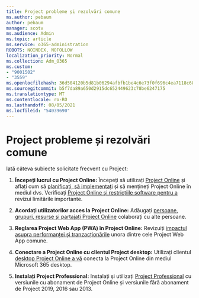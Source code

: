 ```yaml
---
title: Project probleme și rezolvări comune
ms.author: pebaum
author: pebaum
manager: scotv
ms.audience: Admin
ms.topic: article
ms.service: o365-administration
ROBOTS: NOINDEX, NOFOLLOW
localization_priority: Normal
ms.collection: Adm_O365
ms.custom:
- "9001502"
- "3559"
ms.openlocfilehash: 36d504120b5d81b06294afbfb1be4c6e73f0f696c4ea7118c6867e56ccb46b70
ms.sourcegitcommit: b5f7da89a650d2915dc652449623c78be6247175
ms.translationtype: MT
ms.contentlocale: ro-RO
ms.lasthandoff: 08/05/2021
ms.locfileid: "54039690"
---
```

# <a name="project-common-issues-and-resolutions"></a>Project probleme și rezolvări comune

Iată câteva subiecte solicitate frecvent cu Project:

1. **Începeți lucrul cu Project Online:** Începeți să utilizați [Project Online](https://docs.microsoft.com/ProjectOnline/get-started-with-project-online) și aflați cum să [planificați, să implementați](https://docs.microsoft.com/projectonline/project-online) și să mențineți Project Online în mediul dvs.   Verificați [Project Online și restricțiile software pentru a](https://docs.microsoft.com/ProjectOnline/project-online-software-boundaries-and-limits) revizui limitările importante.

2. **Acordați utilizatorilor acces la Project Online:** Adăugați [persoane, grupuri, resurse și partajați Project Online](https://docs.microsoft.com/projectonline/step-2-add-people-to-project-online) colaborați cu alte persoane. 

3. **Reglarea Project Web App (PWA) în Project Online:** Revizuiți [impactul asupra performanței și tranzacționările](https://docs.microsoft.com/projectonline/tune-project-online-performance) unora dintre cele Project Web App comune.

4. **Conectare a Project Online cu clientul Project desktop:** Utilizați clientul [desktop Project Online a vă](https://docs.microsoft.com/projectonline/connect-to-project-online-with-the-project-online-desktop-client) conecta la Project Online din mediul Microsoft 365 desktop. 

5. **Instalați Project Professional:** Instalați și utilizați [Project Professional](https://support.office.com/article/install-project-7059249b-d9fe-4d61-ab96-5c5bf435f281) cu versiunile cu abonament de Project Online și versiunile fără abonament de Project 2019, 2016 sau 2013.
